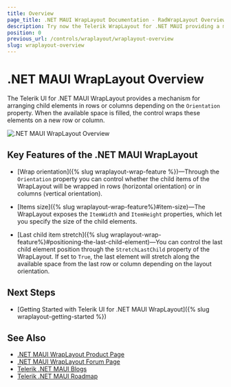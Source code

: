 ```yaml
---
title: Overview
page_title: .NET MAUI WrapLayout Documentation - RadWrapLayout Overview
description: Try now the Telerik WrapLayout for .NET MAUI providing a mechanism for arranging child elements in rows or columns depending on their orientation and wrapping them on new rows and columns when the available space is filled.
position: 0
previous_url: /controls/wraplayout/wraplayout-overview
slug: wraplayout-overview
---
```


# .NET MAUI WrapLayout Overview

The Telerik UI for .NET MAUI WrapLayout provides a mechanism for arranging child elements in rows or columns depending on the `Orientation` property. When the available space is filled, the control wraps these elements on а new row or column.

![.NET MAUI WrapLayout Overview](images/wraplayout_overview.png)

## Key Features of the .NET MAUI WrapLayout

* [Wrap orientation]({% slug wraplayout-wrap-feature %})&mdash;Through the `Orientation` property you can control whether the child items of the WrapLayout will be wrapped in rows (horizontal orientation) or in columns (vertical orientation).

* [Items size]({% slug wraplayout-wrap-feature%}#item-size)&mdash;The WrapLayout exposes the `ItemWidth` and `ItemHeight` properties, which let you specify the size of the child elements.

* [Last child item stretch]({% slug wraplayout-wrap-feature%}#positioning-the-last-child-element)&mdash;You can control the last child element position through the `StretchLastChild` property of the WrapLayout. If set to `True`, the last element will stretch along the available space from the last row or column depending on the layout orientation.

## Next Steps

- [Getting Started with Telerik UI for .NET MAUI WrapLayout]({% slug wraplayout-getting-started %})

## See Also

- [.NET MAUI WrapLayout Product Page](https://www.telerik.com/maui-ui/wraplayout)
- [.NET MAUI WrapLayout Forum Page](https://www.telerik.com/forums/maui?tagId=1831)
- [Telerik .NET MAUI Blogs](https://www.telerik.com/blogs/mobile-net-maui)
- [Telerik .NET MAUI Roadmap](https://www.telerik.com/support/whats-new/maui-ui/roadmap)

